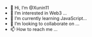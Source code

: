 - 👋 Hi, I’m @Xunin11
- 👀 I’m interested in Web3 ...
- 🌱 I’m currently learning JavaScript...
- 💞️ I’m looking to collaborate on ...
- 📫 How to reach me ...

<!---
Xunin11/Xunin11 is a ✨ special ✨ repository because its `README.md` (this file) appears on your GitHub profile.
You can click the Preview link to take a look at your changes.
--->
